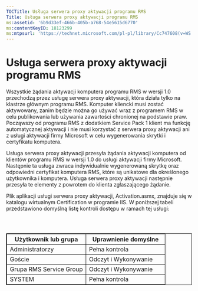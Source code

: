 ```yaml
---
TOCTitle: Usługa serwera proxy aktywacji programu RMS
Title: Usługa serwera proxy aktywacji programu RMS
ms:assetid: '6b9d33ef-466b-405b-a768-54e5615d6770'
ms:contentKeyID: 18123299
ms:mtpsurl: 'https://technet.microsoft.com/pl-pl/library/Cc747608(v=WS.10)'
---
```


Usługa serwera proxy aktywacji programu RMS
===========================================

Wszystkie żądania aktywacji komputera programu RMS w wersji 1.0 przechodzą przez usługę serwera proxy aktywacji, która działa tylko na klastrze głównym programu RMS. Komputer kliencki musi zostać aktywowany, zanim będzie można go używać wraz z programem RMS w celu publikowania lub używania zawartości chronionej na podstawie praw. Począwszy od programu RMS z dodatkiem Service Pack 1 klient ma funkcję automatycznej aktywacji i nie musi korzystać z serwera proxy aktywacji ani z usługi aktywacji firmy Microsoft w celu wygenerowania skrytki i certyfikatu komputera.

Usługa serwera proxy aktywacji przesyła żądania aktywacji komputera od klientów programu RMS w wersji 1.0 do usługi aktywacji firmy Microsoft. Następnie ta usługa zwraca indywidualnie wygenerowaną skrytkę oraz odpowiedni certyfikat komputera RMS, które są unikatowe dla określonego użytkownika i komputera. Usługa serwera proxy aktywacji następnie przesyła te elementy z powrotem do klienta zgłaszającego żądanie.

Plik aplikacji usługi serwera proxy aktywacji, Activation.asmx, znajduje się w katalogu wirtualnym Certification w programie IIS. W poniższej tabeli przedstawiono domyślną listę kontroli dostępu w ramach tej usługi:

###  

 
<table style="border:1px solid black;">
<colgroup>
<col width="50%" />
<col width="50%" />
</colgroup>
<thead>
<tr class="header">
<th style="border:1px solid black;" >Użytkownik lub grupa</th>
<th style="border:1px solid black;" >Uprawnienie domyślne</th>
</tr>
</thead>
<tbody>
<tr class="odd">
<td style="border:1px solid black;">Administratorzy</td>
<td style="border:1px solid black;">Pełna kontrola</td>
</tr>
<tr class="even">
<td style="border:1px solid black;">Goście</td>
<td style="border:1px solid black;">Odczyt i Wykonywanie</td>
</tr>
<tr class="odd">
<td style="border:1px solid black;">Grupa RMS Service Group</td>
<td style="border:1px solid black;">Odczyt i Wykonywanie</td>
</tr>
<tr class="even">
<td style="border:1px solid black;">SYSTEM</td>
<td style="border:1px solid black;">Pełna kontrola</td>
</tr>
</tbody>
</table>
